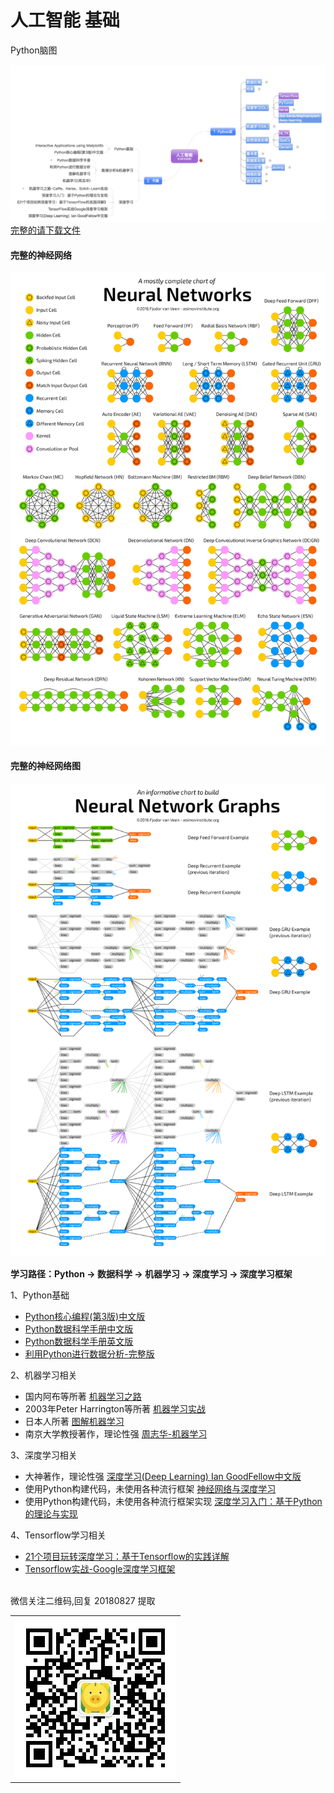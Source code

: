 人工智能 基础
======
Python脑图<br/>

![image](./images/2018-08-27%2013.09.20.png)
<br/>
[完整的请下载文件<br>](https://github.com/enigmawxy/AI-Learning/blob/master/Python%E5%BA%93%E8%84%91%E5%9B%BE.html)

#### 完整的神经网络
![image](./images/1-gccuMDV8fXjcvz1RSk4kgQ(1).png)

#### 完整的神经网络图
![image](./images/1-hdcEBE3zH8bRCj_gyIQC9Q(1).png)

**学习路径：Python -> 数据科学 -> 机器学习 -> 深度学习 -> 深度学习框架**

1、Python基础<br>
- [Python核心编程(第3版)中文版<br>](https://pan.baidu.com/s/1bIij91zzuXyovTAO6yEbcg)
- [Python数据科学手册中文版<br>](https://pan.baidu.com/s/1bIij91zzuXyovTAO6yEbcg)
- [Python数据科学手册英文版<br>](https://pan.baidu.com/s/1bIij91zzuXyovTAO6yEbcg)
- [利用Python进行数据分析-完整版<br>](https://pan.baidu.com/s/1bIij91zzuXyovTAO6yEbcg)

2、机器学习相关<br>
- 国内阿布等所著 [机器学习之路<br>](https://pan.baidu.com/s/1bIij91zzuXyovTAO6yEbcg) 
- 2003年Peter Harrington等所著 [机器学习实战<br>](https://pan.baidu.com/s/1bIij91zzuXyovTAO6yEbcg)
- 日本人所著 [图解机器学习<br>](https://pan.baidu.com/s/1bIij91zzuXyovTAO6yEbcg) 
- 南京大学教授著作，理论性强 [周志华-机器学习<br>](https://pan.baidu.com/s/1bIij91zzuXyovTAO6yEbcg)

3、深度学习相关<br>
- 大神著作，理论性强 [深度学习(Deep Learning) Ian GoodFellow中文版<br>](https://pan.baidu.com/s/1bIij91zzuXyovTAO6yEbcg) 
- 使用Python构建代码，未使用各种流行框架 [神经网络与深度学习<br>](https://pan.baidu.com/s/1bIij91zzuXyovTAO6yEbcg) 
- 使用Python构建代码，未使用各种流行框架实现 [深度学习入门：基于Python的理论与实现<br>](https://pan.baidu.com/s/1bIij91zzuXyovTAO6yEbcg)

4、Tensorflow学习相关<br>
- [21个项目玩转深度学习：基于Tensorflow的实践详解<br>](https://pan.baidu.com/s/1bIij91zzuXyovTAO6yEbcg)
- [Tensorflow实战-Google深度学习框架<br>](https://pan.baidu.com/s/1bIij91zzuXyovTAO6yEbcg)

<br>
微信关注二维码,回复 20180827 提取 <br/>
<table>
    <tr>
        <td><img src="https://github.com/enigmawxy/AI-Learning/blob/master/images/qrcode_for_gh_876fce17e53a_258.jpg"/></td>
    </tr>
</table>

